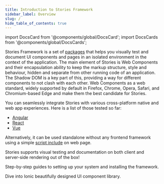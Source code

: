 ```yaml
---
title: Introduction to Stories Framework
sidebar_label: Overview
slug: /
hide_table_of_contents: true
---
```


import DocsCard from '@components/global/DocsCard';
import DocsCards from '@components/global/DocsCards';

<head>
  <title>Open-Source UI Toolkit for visually testing and documenting UI components and pages</title>
  <meta
    name="description"
    content="Stories is a set of packages that helps you visually test and document UI components and pages using Web Components technologies with integrations for popular frameworks."
  />
  <link rel="canonical" href="https://storiesjs.org/docs" />
  <link rel="alternate" href="https://storiesjs.org/docs" hreflang="x-default" />
  <link rel="alternate" href="https://storiesjs.org/docs" hreflang="en" />
  <meta property="og:url" content="https://storiesjs.org/docs" />
</head>

Stories Framework is a set of [packages](https://github.com/storiesjs/stories/tree/main/packages) that helps you visually test and document UI components and pages in an isolated environment in the context of the application. The main element of Stories is Web Components and their encapsulation ability to keep the markup structure, style and behaviour, hidden and separate from other running code of an application. The Shadow DOM is a key part of this, providing a way for different components to not clash with each other. Web Components as a web standard, widely supported by default in Firefox, Chrome, Opera, Safari, and Chromium-based Edge and make them the best candidate for Stories.

You can seamlessly integrate Stories with various cross-platform native and web app experiences. Here is a list of those tested so far:
- [Angular](/docs/angular/overview)
- [React](/docs/react/overview)
- [Vue](/docs/vue/overview)

Alternatively, it can be used standalone without any frontend framework using a simple [script include](/docs/intro/cdn) on web page.

Stories supports visual testing and documentation on both client and server-side rendering out of the box!

<DocsCards>
  <DocsCard 
    header="Installation Guide" 
    href="/intro/cli" 
    icon="/icons/guide-installation-icon.svg" 
    hoverIcon="/icons/guide-installation-icon-hover.svg">
    <p>Step-by-step guides to setting up your system and installing the framework.</p>
  </DocsCard>

  <DocsCard
    header="UI Components"
    href="/components"
    icon="/icons/guide-components-icon.svg"
    hoverIcon="/icons/guide-components-icon-hover.svg">
    <p>Dive into Ionic beautifully designed UI component library.</p>
  </DocsCard>
</DocsCards>